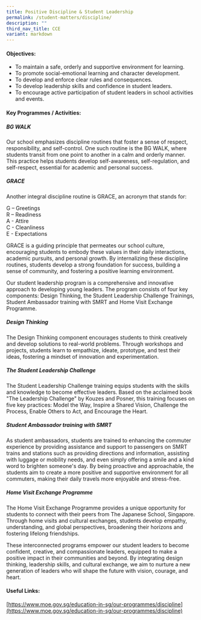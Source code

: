 ```yaml
---
title: Positive Discipline & Student Leadership
permalink: /student-matters/discipline/
description: ""
third_nav_title: CCE
variant: markdown
---
```

#### Objectives:
- To maintain a safe, orderly and supportive environment for learning. 
- To promote social-emotional learning and character development.
- To develop and enforce clear rules and consequences.
- To develop leadership skills and confidence in student leaders. 
- To encourage active participation of student leaders in school activities and events. 

#### Key Programmes / Activities:
##### BG WALK 

Our school emphasizes discipline routines that foster a sense of respect, responsibility, and self-control. One such routine is the BG WALK, where students transit from one point to another in a calm and orderly manner. This practice helps students develop self-awareness, self-regulation, and self-respect, essential for academic and personal success.

##### GRACE
Another integral discipline routine is GRACE, an acronym that stands for:

G – Greetings <br>
R –  Readiness  
A -  Attire  
C -  Cleanliness <br>
E -  Expectations 

GRACE is a guiding principle that permeates our school culture, encouraging students to embody these values in their daily interactions, academic pursuits, and personal growth. By internalizing these discipline routines, students develop a strong foundation for success, building a sense of community, and fostering a positive learning environment.

Our student leadership program is a comprehensive and innovative approach to developing young leaders. The program consists of four key components: Design Thinking, the Student Leadership Challenge Trainings, Student Ambassador training with SMRT and Home Visit Exchange Programme. 

##### Design Thinking 
The Design Thinking component encourages students to think creatively and develop solutions to real-world problems. Through workshops and projects, students learn to empathize, ideate, prototype, and test their ideas, fostering a mindset of innovation and experimentation.

##### The Student Leadership Challenge
The Student Leadership Challenge training equips students with the skills and knowledge to become effective leaders. Based on the acclaimed book "The Leadership Challenge" by Kouzes and Posner, this training focuses on five key practices: Model the Way, Inspire a Shared Vision, Challenge the Process, Enable Others to Act, and Encourage the Heart.

##### Student Ambassador training with SMRT
As student ambassadors, students are trained to enhancing the commuter experience by providing assistance and support to passengers on SMRT trains and stations such as providing directions and information, assisting with luggage or mobility needs, and even simply offering a smile and a kind word to brighten someone's day. By being proactive and approachable, the students aim to create a more positive and supportive environment for all commuters, making their daily travels more enjoyable and stress-free. 

##### Home Visit Exchange Programme 
The Home Visit Exchange Programme provides a unique opportunity for students to connect with their peers from The Japanese School, Singapore. Through home visits and cultural exchanges, students develop empathy, understanding, and global perspectives, broadening their horizons and fostering lifelong friendships.

These interconnected programs empower our student leaders to become confident, creative, and compassionate leaders, equipped to make a positive impact in their communities and beyond. By integrating design thinking, leadership skills, and cultural exchange, we aim to nurture a new generation of leaders who will shape the future with vision, courage, and heart.

#### Useful Links:
[https://www.moe.gov.sg/education-in-sg/our-programmes/discipline](https://www.moe.gov.sg/education-in-sg/our-programmes/discipline)